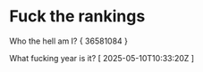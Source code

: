 # Fuck the rankings

Who the hell am I?
{ 36581084 }

What fucking year is it?
[ 2025-05-10T10:33:20Z ]
